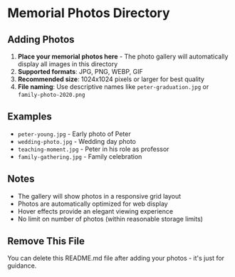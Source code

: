 # Memorial Photos Directory

## Adding Photos

1. **Place your memorial photos here** - The photo gallery will automatically display all images in this directory
2. **Supported formats**: JPG, PNG, WEBP, GIF
3. **Recommended size**: 1024x1024 pixels or larger for best quality
4. **File naming**: Use descriptive names like `peter-graduation.jpg` or `family-photo-2020.png`

## Examples

- `peter-young.jpg` - Early photo of Peter
- `wedding-photo.jpg` - Wedding day photo
- `teaching-moment.jpg` - Peter in his role as professor
- `family-gathering.jpg` - Family celebration

## Notes

- The gallery will show photos in a responsive grid layout
- Photos are automatically optimized for web display
- Hover effects provide an elegant viewing experience
- No limit on number of photos (within reasonable storage limits)

## Remove This File

You can delete this README.md file after adding your photos - it's just for guidance. 